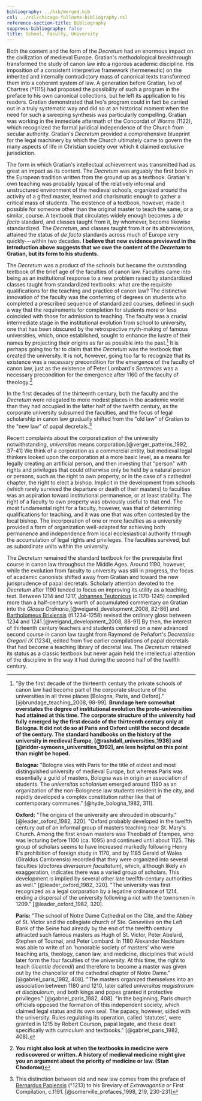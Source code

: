 ```yaml
---
bibliography: ../bib/merged.bib
csl: ../csl/chicago-fullnote-bibliography.csl
reference-section-title: Bibliography
suppress-bibliography: false
title: School, Faculty, University
---
```

Both the content and the form of the *Decretum* had an enormous
impact on the civilization of medieval Europe. Gratian's methodological
breakthrough transformed the study of canon law into a rigorous
academic discipline. His imposition of a consistent interpretive
framework (hermeneutic) on the inherited and internally contradictory
mass of canonical texts transformed them into a coherent system of
law. A generation before Gratian, Ivo of Chartres (†1115) had
proposed the possibility of such a program in the preface to his
own canonical collections, but he left its application to his
readers. Gratian demonstrated that Ivo's program could in fact be
carried out in a truly systematic way and did so at an historical
moment when the need for such a sweeping synthesis was particularly
compelling. Gratian was working in the immediate aftermath of the
Concordat of Worms (1122), which recognized the formal juridical
independence of the Church from secular authority. Gratian's
*Decretum* provided a comprehensive blueprint for the legal machinery
by which the Church ultimately came to govern the many aspects of
life in Christian society over which it claimed exclusive jurisdiction.

The form in which Gratian's intellectual achievement was transmitted
had as great an impact as its content. The *Decretum* was arguably
the first book in the European tradition written from the ground
up as a textbook. Gratian's own teaching was probably typical of
the relatively informal and unstructured environment of the medieval
schools, organized around the activity of a gifted master, learned
and charismatic enough to gather a critical mass of students. The
existence of a textbook, however, made it possible for someone other
than the original master to teach the same, or a similar, course.
A textbook that circulates widely enough becomes a *de facto*
standard, and classes taught from it, by whomever, become likewise
standardized. The *Decretum*, and classes taught from it or its
abbreviations, attained the status of *de facto* standards across
much of Europe very quickly---within two decades. **I believe that
new evidence previewed in the introduction above suggests that we
owe the content of the *Decretum* to Gratian, but its form to his
students.**

The *Decretum* was a product of the schools but became the outstanding
textbook of the brief age of the faculties of canon law. Faculties
came into being as an institutional response to a new problem raised
by standardized classes taught from standardized textbooks: what
are the requisite qualifications for the teaching and practice of
canon law? The distinctive innovation of the faculty was the
conferring of degrees on students who completed a prescribed sequence
of standardized courses, defined in such a way that the requirements
for completion for students more or less coincided with those for
admission to teaching. The faculty was a crucial intermediate stage
in the institutional evolution from school to university, one that
has been obscured by the retrospective myth-making of famous
universities, which, once established, sought to enhance the lustre
of their names by projecting their origins as far as possible into
the past.[^1] It is perhaps going too far to claim that the *Decretum*
was the textbook that created the university. It is not, however,
going too far to recognize that its existence was a necessary
precondition for the emergence of the faculty of canon law, just
as the existence of Peter Lombard's *Sentences* was a necessary
precondition for the emergence after 1160 of the faculty of
theology.[^2]

In the first decades of the thirteenth century, both the faculty
and the *Decretum* were relegated to more modest places in the
academic world than they had occupied in the latter half of the
twelfth century, as the corporate university subsumed the faculties,
and the focus of legal scholarship in canon law gradually shifted
from the "old law" of Gratian to the "new law" of papal decretals.[^3]

Recent complaints about the corporatization of the university
notwithstanding, *universitas* means corporation.[@verger_patterns_1992,
37-41] We think of a corporation as a commercial entity, but medieval
legal thinkers looked upon the corporation at a more basic level,
as a means for legally creating an artificial person, and then
investing that "person" with rights and privileges that could
otherwise only be held by a natural person or persons, such as the
right to own property, or in the case of a cathedral chapter, the
right to elect a bishop. Implicit in the development from schools
(which rarely survived the departure or death of their masters) to
faculties was an aspiration toward institutional permanence, or at
least stability. The right of a faculty to own property was obviously
useful to that end. The most fundamental right for a faculty,
however, was that of determining qualifications for teaching, and
it was one that was often contested by the local bishop. The
incorporation of one or more faculties as a university provided a
form of organization well-adapted for achieving both permanence and
independence from local ecclesiastical authority through the
accumulation of legal rights and privileges. The faculties survived,
but as subordinate units within the university.

The *Decretum* remained the standard textbook for the prerequisite
first course in canon law throughout the Middle Ages. Around 1190,
however, while the evolution from faculty to university was still
in progress, the focus of academic canonists shifted away from
Gratian and toward the new jurisprudence of papal decretals.
Scholarly attention devoted to the *Decretum* after 1190 tended to
focus on improving its utility as a teaching text. Between 1214 and
1217, [Johannes
Teutonicus](http://amesfoundation.law.harvard.edu/BioBibCanonists/Report_Biobib2.php?record_id=a303)
(c.1170-1245) compiled more than a half-century's worth of accumulated
commentary on Gratian into the *Glossa
Ordinaria*,[@weigand_development_2008, 82-86] and [Bartholomeus
Brixiensis](http://amesfoundation.law.harvard.edu/BioBibCanonists/Report_Biobib2.php?record_id=a050)
(fl.1234-1258) revised the ordinary gloss between 1234 and
1241.[@weigand_development_2008, 88-91] By then, the interest of
thirteenth century teachers and students centered on a new advanced
second course in canon law taught from Raymond de Peñafort's
*Decretales Gregorii IX* (1234), edited from five earlier compilations
of papal decretals that had become a teaching library of decretal
law. The *Decretum* retained its status as a classic textbook but
never again held the intellectual attention of the discipline in
the way it had during the second half of the twelfth century.

[^1]: "By the first decade of the thirteenth century the private
    schools of canon law had become part of the corporate structure
    of the universities in all three places [Bologna, Paris, and
    Oxford]." [@brundage_teaching_2008, 98-99]. **Brundage here
    somewhat overstates the degree of institutional evolution the
    proto-universities had attained at this time. The corporate
    structure of the university had fully emerged by the first
    decade of the thirteenth century only at Bologna. It did not
    do so at Paris and Oxford until the second decade of the century.
    The standard handbooks on the history of the university in
    medieval Europe, [@rashdall_universities_1936] and
    [@ridder-symoens_universities_1992], are less helpful on this
    point than might be hoped.**

    **Bologna:** "Bologna vies with Paris for the title of oldest
    and most distinguished university of medieval Europe, but whereas
    Paris was essentially a guild of masters, Bologna was in origin
    an association of students. The *universitas scholarium* emerged
    around 1190 as an organization of the non-Bolognese law students
    resident in the city, and rapidly developed a complex constitution
    rather like that of contemporary communes." [@hyde_bologna_1982,
    311].

    **Oxford:** "The origins of the university are shrouded in
    obscurity." [@leader_oxford_1982, 320]. "Oxford probably developed
    in the twelfth century out of an informal group of masters
    teaching near St. Mary's Church. Among the first known masters
    was Theobald of Étampes, who was lecturing before 1100 (ca.
    1095) and continued until about 1125. This group of scholars
    seems to have increased markedly following Henry II's prohibition
    of foreign study in 1170, and by 1185 Gerald of Wales (Giraldus
    Cambrensis) recorded that they were organized into several
    faculties (*doctores diversarum facultatum*), which, although
    likely an exaggeration, indicates there was a varied group of
    scholars. This development is implied by several other late
    twelfth-century authorities as well." [@leader_oxford_1982,
    320]. "The university was first recognized as a legal corporation
    by a legatine ordinance of 1214, ending a dispersal of the
    university following a riot with the townsmen in 1209."
    [@leader_oxford_1982, 320].

    **Paris:** "The school of Notre Dame Cathedral on the Cité, and
    the Abbey of St. Victor and the collegiate church of Ste.
    Geneviève on the Left Bank of the Seine had already by the end
    of the twelfth century attracted such famous masters as Hugh
    of St. Victor, Peter Abelard, Stephen of Tournai, and Peter
    Lombard. In 1180 Alexander Neckham was able to write of an
    'honorable society of masters' who were teaching arts, theology,
    canon law, and medicine, disciplines that would later form the
    four faculties of the university. At this time, the right to
    teach (*licentia docendi*) and therefore to become a master was
    given out by the chancellor of the cathedral chapter of Notre
    Dame." [@gabriel_paris_1982, 408]. "The masters organized
    themselves into an association between 1180 and 1210, later
    called *universitas magistrorum et discipulorum*, and both kings
    and popes granted it protective privileges." [@gabriel_paris_1982,
    408]. "In the beginning, Paris church officials opposed the
    formation of this independent society, which claimed legal
    status and its own seal. The papacy, however, sided with the
    university. Rules regulating its operation, called 'statutes',
    were granted in 1215 by Robert Courson, papal legate, and these
    dealt specifically with curriculum and textbooks."
    [@gabriel_paris_1982, 408].

[^2]: **You might also look at when the textbooks in medicine were
rediscovered or written. A history of medieval medicine might give
you an argument about the priority of medicine or law. (Stan Chodorow)**

[^3]: This distinction between old and new law comes from the preface
of [Bernardus
Papiensis](http://amesfoundation.law.harvard.edu/BioBibCanonists/Report_Biobib2.php?record_id=a061)
(†1213) to his Breviary of *Extravagantia* or First Compilation,
c.1191. [@somerville_prefaces_1998, 219, 230-231]

